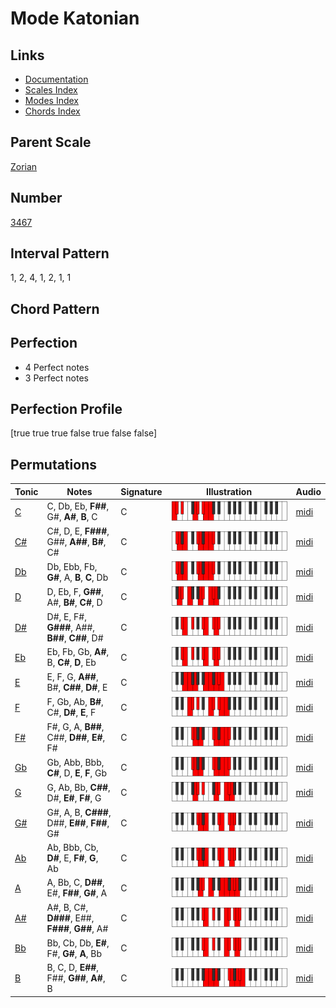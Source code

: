 # Mode Katonian

## Links

- [Documentation](README.md)
- [Scales Index](Scales.md)
- [Modes Index](Modes.md)
- [Chords Index](Chords.md)

## Parent Scale

[Zorian](ScaleZorian.md)

## Number

[3467](https://ianring.com/musictheory/scales/3467)

## Interval Pattern

1, 2, 4, 1, 2, 1, 1

## Chord Pattern



## Perfection

- 4 Perfect notes
- 3 Perfect notes

## Perfection Profile

[true true true false true false false]

## Permutations

| Tonic | Notes | Signature | Illustration | Audio |
|-------|-------|-----------|--------------|-------|
| [C](ModeCNaturalKatonian.md) | C, Db, Eb, **F##**, G#, **A#**, **B**, C | C | ![CNaturalKatonian](ModeCNaturalKatonian.png) | [midi](https://github.com/edipermadi/music/blob/main/docs/ModeCNaturalKatonian.mid?raw=true) |
| [C#](ModeCSharpKatonian.md) | C#, D, E, **F###**, G##, **A##**, **B#**, C# | C | ![CSharpKatonian](ModeCSharpKatonian.png) | [midi](https://github.com/edipermadi/music/blob/main/docs/ModeCSharpKatonian.mid?raw=true) |
| [Db](ModeDFlatKatonian.md) | Db, Ebb, Fb, **G#**, A, **B**, **C**, Db | C | ![DFlatKatonian](ModeDFlatKatonian.png) | [midi](https://github.com/edipermadi/music/blob/main/docs/ModeDFlatKatonian.mid?raw=true) |
| [D](ModeDNaturalKatonian.md) | D, Eb, F, **G##**, A#, **B#**, **C#**, D | C | ![DNaturalKatonian](ModeDNaturalKatonian.png) | [midi](https://github.com/edipermadi/music/blob/main/docs/ModeDNaturalKatonian.mid?raw=true) |
| [D#](ModeDSharpKatonian.md) | D#, E, F#, **G###**, A##, **B##**, **C##**, D# | C | ![DSharpKatonian](ModeDSharpKatonian.png) | [midi](https://github.com/edipermadi/music/blob/main/docs/ModeDSharpKatonian.mid?raw=true) |
| [Eb](ModeEFlatKatonian.md) | Eb, Fb, Gb, **A#**, B, **C#**, **D**, Eb | C | ![EFlatKatonian](ModeEFlatKatonian.png) | [midi](https://github.com/edipermadi/music/blob/main/docs/ModeEFlatKatonian.mid?raw=true) |
| [E](ModeENaturalKatonian.md) | E, F, G, **A##**, B#, **C##**, **D#**, E | C | ![ENaturalKatonian](ModeENaturalKatonian.png) | [midi](https://github.com/edipermadi/music/blob/main/docs/ModeENaturalKatonian.mid?raw=true) |
| [F](ModeFNaturalKatonian.md) | F, Gb, Ab, **B#**, C#, **D#**, **E**, F | C | ![FNaturalKatonian](ModeFNaturalKatonian.png) | [midi](https://github.com/edipermadi/music/blob/main/docs/ModeFNaturalKatonian.mid?raw=true) |
| [F#](ModeFSharpKatonian.md) | F#, G, A, **B##**, C##, **D##**, **E#**, F# | C | ![FSharpKatonian](ModeFSharpKatonian.png) | [midi](https://github.com/edipermadi/music/blob/main/docs/ModeFSharpKatonian.mid?raw=true) |
| [Gb](ModeGFlatKatonian.md) | Gb, Abb, Bbb, **C#**, D, **E**, **F**, Gb | C | ![GFlatKatonian](ModeGFlatKatonian.png) | [midi](https://github.com/edipermadi/music/blob/main/docs/ModeGFlatKatonian.mid?raw=true) |
| [G](ModeGNaturalKatonian.md) | G, Ab, Bb, **C##**, D#, **E#**, **F#**, G | C | ![GNaturalKatonian](ModeGNaturalKatonian.png) | [midi](https://github.com/edipermadi/music/blob/main/docs/ModeGNaturalKatonian.mid?raw=true) |
| [G#](ModeGSharpKatonian.md) | G#, A, B, **C###**, D##, **E##**, **F##**, G# | C | ![GSharpKatonian](ModeGSharpKatonian.png) | [midi](https://github.com/edipermadi/music/blob/main/docs/ModeGSharpKatonian.mid?raw=true) |
| [Ab](ModeAFlatKatonian.md) | Ab, Bbb, Cb, **D#**, E, **F#**, **G**, Ab | C | ![AFlatKatonian](ModeAFlatKatonian.png) | [midi](https://github.com/edipermadi/music/blob/main/docs/ModeAFlatKatonian.mid?raw=true) |
| [A](ModeANaturalKatonian.md) | A, Bb, C, **D##**, E#, **F##**, **G#**, A | C | ![ANaturalKatonian](ModeANaturalKatonian.png) | [midi](https://github.com/edipermadi/music/blob/main/docs/ModeANaturalKatonian.mid?raw=true) |
| [A#](ModeASharpKatonian.md) | A#, B, C#, **D###**, E##, **F###**, **G##**, A# | C | ![ASharpKatonian](ModeASharpKatonian.png) | [midi](https://github.com/edipermadi/music/blob/main/docs/ModeASharpKatonian.mid?raw=true) |
| [Bb](ModeBFlatKatonian.md) | Bb, Cb, Db, **E#**, F#, **G#**, **A**, Bb | C | ![BFlatKatonian](ModeBFlatKatonian.png) | [midi](https://github.com/edipermadi/music/blob/main/docs/ModeBFlatKatonian.mid?raw=true) |
| [B](ModeBNaturalKatonian.md) | B, C, D, **E##**, F##, **G##**, **A#**, B | C | ![BNaturalKatonian](ModeBNaturalKatonian.png) | [midi](https://github.com/edipermadi/music/blob/main/docs/ModeBNaturalKatonian.mid?raw=true) |
